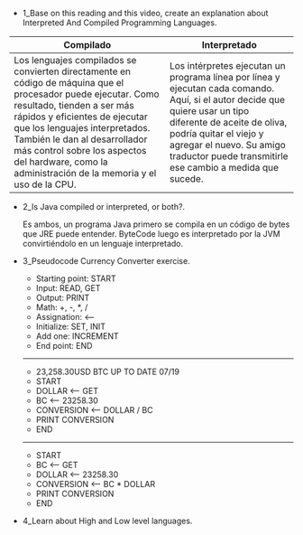 - 1_Base on this reading and this video, create an explanation about Interpreted And Compiled Programming Languages.

|Compilado | Interpretado|
-----------|------------
|Los lenguajes compilados se convierten directamente en código de máquina que el procesador puede ejecutar. Como resultado, tienden a ser más rápidos y eficientes de ejecutar que los lenguajes interpretados. También le dan al desarrollador más control sobre los aspectos del hardware, como la administración de la memoria y el uso de la CPU.|Los intérpretes ejecutan un programa línea por línea y ejecutan cada comando. Aquí, si el autor decide que quiere usar un tipo diferente de aceite de oliva, podría quitar el viejo y agregar el nuevo. Su amigo traductor puede transmitirle ese cambio a medida que sucede.|

- 2_Is Java compiled or interpreted, or both?.
 
  Es ambos, un programa Java primero se compila en un código de bytes que JRE puede entender. ByteCode luego es       interpretado por la JVM convirtiéndolo en un lenguaje interpretado.


- 3_Pseudocode Currency Converter exercise.
  - Starting point: START
  - Input: READ, GET
  - Output: PRINT
  - Math: +, -, *, /
  - Assignation: <--
  - Initialize: SET, INIT
  - Add one: INCREMENT
  - End point: END
  ------------------------
  - 23,258.30USD BTC UP TO DATE 07/19
  - START
  - DOLLAR <-- GET
  - BC <-- 23258.30
  - CONVERSION <-- DOLLAR / BC
  - PRINT CONVERSION
  - END
  ----
  - START
  - BC <--  GET
  - DOLLAR <-- 23258.30
  - CONVERSION <-- BC * DOLLAR
  - PRINT CONVERSION
  - END


- 4_Learn about High and Low level languages.
